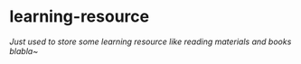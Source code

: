# learning-resource

*Just used to store some learning resource like reading materials and books blabla~*
